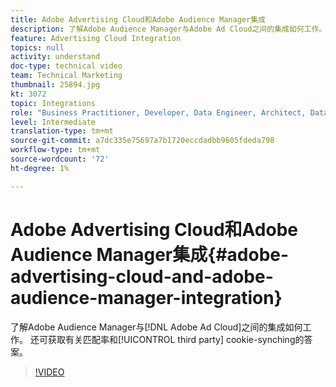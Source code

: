 ```yaml
---
title: Adobe Advertising Cloud和Adobe Audience Manager集成
description: 了解Adobe Audience Manager与Adobe Ad Cloud之间的集成如何工作。 还可获得有关匹配率和第三方Cookie同步的答案。
feature: Advertising Cloud Integration
topics: null
activity: understand
doc-type: technical video
team: Technical Marketing
thumbnail: 25894.jpg
kt: 3072
topic: Integrations
role: "Business Practitioner, Developer, Data Engineer, Architect, Data Architect, Administrator, Leader"
level: Intermediate
translation-type: tm+mt
source-git-commit: a7dc335e75697a7b1720eccdadbb9605fdeda798
workflow-type: tm+mt
source-wordcount: '72'
ht-degree: 1%

---
```



# Adobe Advertising Cloud和Adobe Audience Manager集成{#adobe-advertising-cloud-and-adobe-audience-manager-integration}

了解Adobe Audience Manager与[!DNL Adobe Ad Cloud]之间的集成如何工作。 还可获取有关匹配率和[!UICONTROL third party] cookie-synching的答案。

>[!VIDEO](https://video.tv.adobe.com/v/25894/?quality=12)